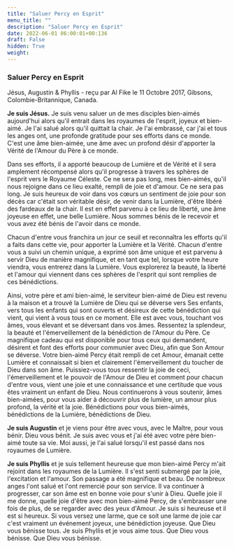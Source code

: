 ```yaml
---
title: "Saluer Percy en Esprit"
menu_title: ""
description: "Saluer Percy en Esprit"
date: 2022-06-01 06:00:01+00:136
draft: False
hidden: True
weight:
---
```

### Saluer Percy en Esprit

Jésus, Augustin & Phyllis - reçu par Al Fike le 11 Octobre 2017, Gibsons, Colombie-Britannique, Canada.

**Je suis Jésus.** Je suis venu saluer un de mes disciples bien-aimés aujourd'hui alors qu'il entrait dans les royaumes de l'esprit, joyeux et bien-aimé. Je l'ai salué alors qu'il quittait la chair. Je l'ai embrassé, car j'ai et tous les anges ont, une profonde gratitude pour ses efforts dans ce monde. C'est une âme bien-aimée, une âme avec un profond désir d'apporter la Vérité de l'Amour du Père à ce monde.

Dans ses efforts, il a apporté beaucoup de Lumière et de Vérité et il sera amplement récompensé alors qu'il progresse à travers les sphères de l'esprit vers le Royaume Céleste. Ce ne sera pas long, mes bien-aimés, qu'il nous rejoigne dans ce lieu exalté, rempli de joie et d'amour. Ce ne sera pas long. Je suis heureux de voir dans vos cœurs un sentiment de joie pour son décès car c'était son véritable désir, de venir dans la Lumière, d'être libéré des fardeaux de la chair. Il est en effet parvenu à ce lieu de liberté, une âme joyeuse en effet, une belle Lumière. Nous sommes bénis de le recevoir et vous avez été bénis de l'avoir dans ce monde.

Chacun d'entre vous franchira un jour ce seuil et reconnaîtra les efforts qu'il a faits dans cette vie, pour apporter la Lumière et la Vérité. Chacun d'entre vous a suivi un chemin unique, a exprimé son âme unique et est parvenu à servir Dieu de manière magnifique, et en tant que tel, lorsque votre heure viendra, vous entrerez dans la Lumière. Vous explorerez la beauté, la liberté et l'amour qui viennent dans ces sphères de l'esprit qui sont remplies de ces bénédictions.

Ainsi, votre père et ami bien-aimé, le serviteur bien-aimé de Dieu est revenu à la maison et a trouvé la Lumière de Dieu qui se déverse vers Ses enfants, vers tous les enfants qui sont ouverts et désireux de cette bénédiction qui vient, qui vient à vous tous en ce moment. Elle est avec vous, touchant vos âmes, vous élevant et se déversant dans vos âmes. Ressentez la splendeur, la beauté et l'émerveillement de la bénédiction de l'Amour du Père. Ce magnifique cadeau qui est disponible pour tous ceux qui demandent, désirent et font des efforts pour communier avec Dieu, afin que Son Amour se déverse. Votre bien-aimé Percy était rempli de cet Amour, émanait cette Lumière et connaissait si bien et clairement l'émerveillement du toucher de Dieu dans son âme. Puissiez-vous tous ressentir la joie de ceci, l'émerveillement et le pouvoir de l'Amour de Dieu et comment pour chacun d'entre vous, vient une joie et une connaissance et une certitude que vous êtes vraiment un enfant de Dieu. Nous continuerons à vous soutenir, âmes bien-aimées, pour vous aider à découvrir plus de lumière, un amour plus profond, la vérité et la joie. Bénédictions pour vous bien-aimés, bénédictions de la Lumière, bénédictions de Dieu.

**Je suis Augustin** et je viens pour être avec vous, avec le Maître, pour vous bénir. Dieu vous bénit. Je suis avec vous et j'ai été avec votre père bien-aimé toute sa vie. Moi aussi, je l'ai salué lorsqu'il est passé dans nos royaumes de Lumière.

**Je suis Phyllis** et je suis tellement heureuse que mon bien-aimé Percy m'ait rejoint dans les royaumes de la Lumière. Il s'est senti submergé par la joie, l'excitation et l'amour. Son passage a été magnifique et beau. De nombreux anges l'ont salué et l'ont remercié pour son service. Il va continuer à progresser, car son âme est en bonne voie pour s'unir à Dieu. Quelle joie il me donne, quelle joie d'être avec mon bien-aimé Percy, de s'embrasser une fois de plus, de se regarder avec des yeux d'Amour. Je suis si heureuse et il est si heureux. Si vous versez une larme, que ce soit une larme de joie car c'est vraiment un événement joyeux, une bénédiction joyeuse. Que Dieu vous bénisse tous. Je suis Phyllis et je vous aime tous. Que Dieu vous bénisse. Que Dieu vous bénisse.

